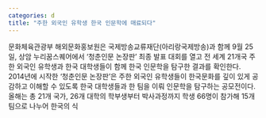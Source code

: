 ```yaml
---
categories: d
title: "주한 외국인 유학생 한국 인문학에 매료되다"
---
```

문화체육관광부 해외문화홍보원은 국제방송교류재단(아리랑국제방송)과 함께 9월 25일, 상암 누리꿈스퀘어에서 ‘청춘인문 논장판’ 최종 발표 대회를 열고 전 세계 21개국 주한 외국인 유학생과 한국 대학생들이 함께 한국 인문학을 탐구한 결과를 확인한다. 2014년에 시작한 ‘청춘인문 논장판’은 주한 외국인 유학생들이 한국문화를 깊이 있게 공감하고 이해할 수 있도록 한국 대학생들과 한 팀을 이뤄 인문학을 탐구하는 공모전이다. 올해는 총 21개 국가, 26개 대학의 학부생부터 박사과정까지 학생 66명이 참가해 15개 팀으로 나누어 한국의 식
